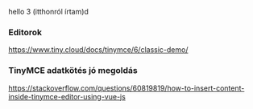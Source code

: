 hello 3 (itthonról írtam)d

### Editorok
https://www.tiny.cloud/docs/tinymce/6/classic-demo/

### TinyMCE adatkötés jó megoldás
https://stackoverflow.com/questions/60819819/how-to-insert-content-inside-tinymce-editor-using-vue-js